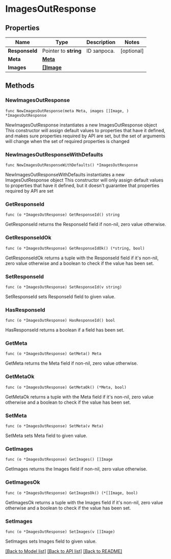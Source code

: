 # ImagesOutResponse

## Properties

Name | Type | Description | Notes
------------ | ------------- | ------------- | -------------
**ResponseId** | Pointer to **string** | ID запроса. | [optional] 
**Meta** | [**Meta**](Meta.md) |  | 
**Images** | [**[]Image**](Image.md) |  | 

## Methods

### NewImagesOutResponse

`func NewImagesOutResponse(meta Meta, images []Image, ) *ImagesOutResponse`

NewImagesOutResponse instantiates a new ImagesOutResponse object
This constructor will assign default values to properties that have it defined,
and makes sure properties required by API are set, but the set of arguments
will change when the set of required properties is changed

### NewImagesOutResponseWithDefaults

`func NewImagesOutResponseWithDefaults() *ImagesOutResponse`

NewImagesOutResponseWithDefaults instantiates a new ImagesOutResponse object
This constructor will only assign default values to properties that have it defined,
but it doesn't guarantee that properties required by API are set

### GetResponseId

`func (o *ImagesOutResponse) GetResponseId() string`

GetResponseId returns the ResponseId field if non-nil, zero value otherwise.

### GetResponseIdOk

`func (o *ImagesOutResponse) GetResponseIdOk() (*string, bool)`

GetResponseIdOk returns a tuple with the ResponseId field if it's non-nil, zero value otherwise
and a boolean to check if the value has been set.

### SetResponseId

`func (o *ImagesOutResponse) SetResponseId(v string)`

SetResponseId sets ResponseId field to given value.

### HasResponseId

`func (o *ImagesOutResponse) HasResponseId() bool`

HasResponseId returns a boolean if a field has been set.

### GetMeta

`func (o *ImagesOutResponse) GetMeta() Meta`

GetMeta returns the Meta field if non-nil, zero value otherwise.

### GetMetaOk

`func (o *ImagesOutResponse) GetMetaOk() (*Meta, bool)`

GetMetaOk returns a tuple with the Meta field if it's non-nil, zero value otherwise
and a boolean to check if the value has been set.

### SetMeta

`func (o *ImagesOutResponse) SetMeta(v Meta)`

SetMeta sets Meta field to given value.


### GetImages

`func (o *ImagesOutResponse) GetImages() []Image`

GetImages returns the Images field if non-nil, zero value otherwise.

### GetImagesOk

`func (o *ImagesOutResponse) GetImagesOk() (*[]Image, bool)`

GetImagesOk returns a tuple with the Images field if it's non-nil, zero value otherwise
and a boolean to check if the value has been set.

### SetImages

`func (o *ImagesOutResponse) SetImages(v []Image)`

SetImages sets Images field to given value.



[[Back to Model list]](../README.md#documentation-for-models) [[Back to API list]](../README.md#documentation-for-api-endpoints) [[Back to README]](../README.md)


